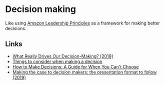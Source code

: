 # Decision making

Like using [Amazon Leadership Principles](https://www.amazon.jobs/en/principles) as a framework for making better decisions.

## Links

- [What Really Drives Our Decision-Making? (2019)](https://ritholtz.com/2019/05/what-really-drives-our-decision-making/)
- [Things to consider when making a decision](https://twitter.com/Kpaxs/status/1334374396333580288)
- [How to Make Decisions: A Guide for When You Can't Choose](https://effectiviology.com/how-to-make-decisions/)
- [Making the case to decision makers: the presentation format to follow (2019)](https://www.mynameisjehad.com/making-the-case-to-decision-makers-the-presentation-format-to-follow/)
